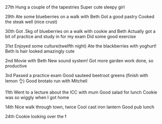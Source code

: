 27th
Hung a couple of the tapestries
Super cute sleepy girl

29th
Ate some blueberries on a walk with Beth
Got a good pastry
Cooked the steak well (nice crust)

30th
Got .5kg of blueberries on a walk with cookie and Beth
Actually got a bit of practice and study in for my exam
Did some good exercise

31st
Enjoyed some culture(twelfth night)
Ate the blackberries with yoghurt!
Beth ls hair looked amazingly cute

2nd
Movie with Beth
New sound system!
Got more garden work done, so productive

3rd 
Passed a practice exam
Good sauteed beetroot greens (finish with lemon 👌)
Good brotato run with Mitchell

11th
Went to a lecture about the ICC with mum
Good salad for lunch
Cookie was so wiggly when I got home

14th
Nice walk through town, twice
Cool cast iron lantern
Good pub lunch

24th
Cookie looking over the f




